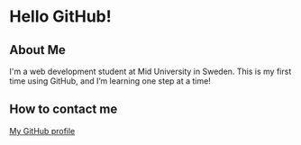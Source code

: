# Hello GitHub!

## About Me
I'm a web development student at Mid University in Sweden. This is my first time using GitHub, and I’m learning one step at a time!

## How to contact me
[My GitHub profile](https://github.com/delia-sj)
